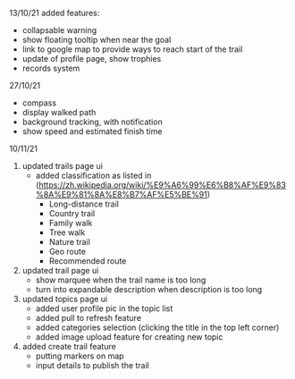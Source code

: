 13/10/21
added features:
- collapsable warning
- show floating tooltip when near the goal
- link to google map to provide ways to reach start of the trail
- update of profile page, show trophies
- records system

27/10/21
- compass
- display walked path
- background tracking, with notification
- show speed and estimated finish time

10/11/21
1. updated trails page ui
    - added classification as listed in (https://zh.wikipedia.org/wiki/%E9%A6%99%E6%B8%AF%E9%83%8A%E9%81%8A%E8%B7%AF%E5%BE%91)
        - Long-distance trail
        - Country trail
        - Family walk
        - Tree walk
        - Nature trail
        - Geo route
        - Recommended route
2. updated trail page ui
    - show marquee when the trail name is too long
    - turn into expandable description when description is too long
3. updated topics page ui
    - added user profile pic in the topic list
    - added pull to refresh feature
    - added categories selection (clicking the title in the top left corner)
    - added image upload feature for creating new topic
4. added create trail feature
    - putting markers on map
    - input details to publish the trail